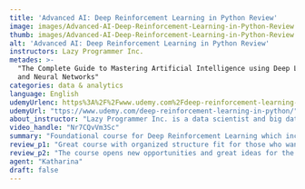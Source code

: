 ```yaml
---
title: 'Advanced AI: Deep Reinforcement Learning in Python Review'
image: images/Advanced-AI-Deep-Reinforcement-Learning-in-Python-Review.jpeg
thumb: images/Advanced-AI-Deep-Reinforcement-Learning-in-Python-Review.jpeg
alt: 'Advanced AI: Deep Reinforcement Learning in Python Review'
instructors: Lazy Programmer Inc.
metades: >-
  "The Complete Guide to Mastering Artificial Intelligence using Deep Learning
  and Neural Networks"
categories: data & analytics
language: English
udemyUrlenc: https%3A%2F%2Fwww.udemy.com%2Fdeep-reinforcement-learning-in-python%2F
udemyUrl: "ttps://www.udemy.com/deep-reinforcement-learning-in-python/"
about_instructor: "Lazy Programmer Inc. is a data scientist and big data engineer who has an extensive experience with online advertising and digital media including creating various deep learning models He has taught thousands of students in data science, statistics, machine learning, algorithms, calculus, computer graphics, and physics and has also provided programming services for multiple businesses in the past."
video_handle: "Nr7CQvVm3Sc"
summary: "Foundational course for Deep Reinforcement Learning which includes state of the art techniques with examples of how it is applied. Theoretical concepts are simplified and the mathematical process behind each topic is well-explained giving the students a solid background of the subject."
review_p1: "Great course with organized structure fit for those who want to learn more about Deep Reinforcement Learning and know its fundamentals in order to apply it in different programs. The course structure is easily comprehensible and its overview can easily be grasped by the students. The lessons teach students how to implement things and also teaches them the mathematical process behind what they are doing to give them a better understanding of the course. The content is extensive and will teach the students a lot of concepts in a short time. The lessons included plenty of coding examples that the students can learn from."
review_p2: "The course opens new opportunities and great ideas for the application of Deep Learning. The instructor does a great job of simplifying the lessons to make technical concepts more approachable and easier to learn. The training provided for the students include state of the art techniques with coding examples to know how each concept is applied to work. The theories about the concepts are discussed in-depth with lots of real-world application. The instructor answers promptly to all the questions and his instructions give the students a firm foundation of the subject. The key points are highlighted and summaries are included at the end of each lesson."
agent: "Katharina"
draft: false
---
```


